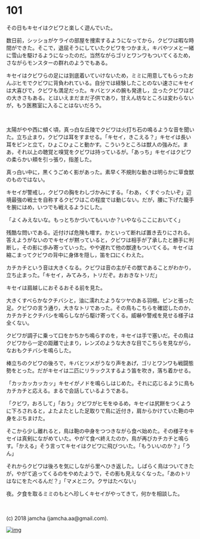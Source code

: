# 101

その日もキセイはクビワと楽しく遊んでいた。  

数日前，シッショがケライの部屋を捜索するようになってから，クビワは暇な時間ができた。そこで，退屈そうにしていたクビワをつかまえ，キバやツメと一緒に雪山を駆けるようになったのだ。当然ながらゴリとワンワもついてくるため，さながらモンスターの群れのようでもある。  

キセイはクビワらの足には到底着いていけないため，ミミに用意してもらったおんぶヒモでクビワに背負われている。自分では経験したことのない速さにキセイは大喜びで，クビワも満足だった。キバとツメの腕も発達し，立ったクビワほどの大きさもある。とはいえまだまだ子供であり，甘えん坊なところは変わらないが，もう医務室に入ることはないだろう。  

<br>  

太陽がやや西に傾く頃，真っ白な丘陵でクビワは火打ち石の鳴るような音を聞いた。立ち止まり，クビワは耳をすませる。「キセイ，きこえる？」キセイは長い耳をピンと立て，ひょこひょこと動かす。こういうところは獣人の強みだ。まあ，それ以上の聴覚と嗅覚をクビワは持っているが。「あっち」キセイはクビワの柔らかい頬を引っ張り，指差した。  

真っ白い中に，黒くうごめく影があった。素早く不規則な動きは明らかに草食獣のものではない。  

キセイが警戒し，クビワの胸をわしづかみにする。「わあ，くすぐったいぞ」辺境最強の戦士を自称するクビワはこの程度では動じない。だが，腰に下げた籠手を腕にはめ，いつでも戦えるようにした。  

「よくみえないな。もっとちかづいてもいいか？いやならここにおいてく」  

残酷な問いである。近付けば危険も増す。かといって断れば置き去りにされる。答えようがないのでキセイが黙っていると，クビワは相手が了承したと勝手に判断し，その影に歩み寄っていった。やや遅れて他の獣達もついてくる。キセイは縮こまってクビワの背中に身体を隠し，笛を口にくわえた。  

カチカチという音は大きくなる。クビワは音の主がその獣であることがわかり，立ち止まった。「キセイ，みてみろ，トリだぞ。おおきなトリだ」  

キセイは肩越しにおそるおそる前を見た。  

大きくすべらかなクチバシと，油に濡れたようなツヤのある羽根。ピンと張った足。クビワの言う通り，大きなトリであった。その鳥もこちらを確認したのか，カチカチとクチバシを鳴らしながら駆け寄ってくる。威嚇や警戒を見せる様子は全くない。  

クビワが調子に乗って口をかちかち鳴らすのを，キセイは手で塞いだ。その鳥はクビワから一定の距離で止まり，レンズのような大きな目でこちらを見ながら，なおもクチバシを鳴らした。  

棒立ちのクビワの後ろで，キバとツメがうなり声をあげ，ゴリとワンワも戦闘態勢をとった。だがキセイは二匹にリラックスするよう笛を吹き，落ち着かせる。  

「カッカッカッカッ」キセイがノドを鳴らしはじめた。それに応じるように鳥もカチカチと応える。まるで会話しているようである。  

「クビワ，おろして」「おう」クビワがヒモをゆるめ，キセイは尻餅をつくように下ろされると，よたよたとした足取りで鳥に近付き，肩からかけていた鞄の中身をぶちまけた。  

そこから少し離れると，鳥は鞄の中身をつつきながら食べ始めた。その様子をキセイは真剣にながめていた。やがて食べ終えたのか，鳥が再びカチカチと鳴らす。「かえる」そう言ってキセイはクビワに飛びついた。「もういいのか？」「うん」  

それからクビワは後ろを気にしながら里へひき返した。しばらく鳥はついてきたが，やがて追ってくるのをやめたようで，その影も見えなくなった。「あのトリはなにをたべるんだ？」「マメとニク。クサはたべない」  

夜。夕食を取るミミのもとへ珍しくキセイがやってきて，何かを相談した。  

<br>  
<br>  
(c) 2018 jamcha (jamcha.aa@gmail.com).  

[![img](http://i.creativecommons.org/l/by-nc-sa/4.0/88x31.png)](http://creativecommons.org/licenses/by-nc-sa/4.0/deed)